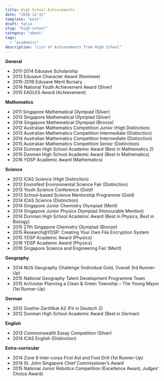 ```yaml
---
title: High School Achievements
date: "2016-12-31"
template: "post"
draft: false
slug: "high-school"
category: "about"
tags:
  - "academics"
description: "List of Achievements from High School"
---
```


**General**
- 2011-2014 Edusave Scholarship
- 2013 Edusave Character Award (Nominee)
- 2015-2016 Edusave Merit Bursary
- 2014 National Youth Achievement Award (Silver)
- 2015 EAGLES Award (Achievement)

**Mathematics**
- 2011 Singapore Mathematical Olympiad (Silver)
- 2013 Singapore Mathematical Olympiad (Silver)
- 2014 Singapore Mathematical Olympiad (Bronze)
- 2012 Australian Mathematics Competition Junior (High Distinction)
- 2013 Australian Mathematics Competition Intermediate (Distinction)
- 2014 Australian Mathematics Competition Intermediate (Distinction)
- 2015 Australian Mathematics Competition Senior (Distinction)
- 2014 Dunman High School Academic Award (Best in Mathematics 2)
- 2015 Dunman High School Academic Award (Best in Mathematics)
- 2016 YDSP Academic Award (Mathematics)

**Science**
- 2012 ICAS Science (High Distinction)
- 2012 Envirofest Environmental Science Fair (Distinction)
- 2013 Youth Science Conference (Gold)
- 2013 School-based Science Mentorship Programme (Gold)
- 2014 ICAS Science (Distinction)
- 2014 Singapore Junior Chemistry Olympiad (Merit)
- 2014 Singapore Junior Physics Olympiad (Honourable Mention)
- 2014 Dunman High School Academic Award (Best in Physics, Best in Biology)
- 2015 27th Singapore Chemistry Olympiad (Bronze) 
- 2015 Research@YDSP: Creating Your Own File Encryption System
- 2015 YDSP Academic Award (Physics)
- 2016 YDSP Academic Award (Physics)
- 2016 Singapore Science and Engineering Fair (Merit)

**Geography**
- 2014 NUS Geography Challenge (Individual Gold, Overall 3rd Runner-Up)
- 2015 National Geography Talent Development Programme Team
- 2015 Activistar Planning a Clean & Green Township – The Young Mayor (1st Runner-Up)

**German**
- 2012 Goethe-Zertifikat A2 (Fit in Deutsch 2)
- 2012 Dunman High School Academic Award (Best in German)

**English**
- 2013 Commonwealth Essay Competition (Silver)
- 2014 ICAS English (Distinction)

**Extra-curricular**
- 2014 Zone 8 Inter-corps First Aid and Foot Drill (1st Runner-Up)
- 2014 St. John Singapore Chief Commissioner’s Award
- 2015 National Junior Robotics Competition (Excellence Award, Judges’ Choice Award)

